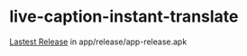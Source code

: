 # live-caption-instant-translate
[Lastest Release](https://github.com/makfc/live-caption-instant-translate/raw/master/app/release/app-release.apk) in app/release/app-release.apk
